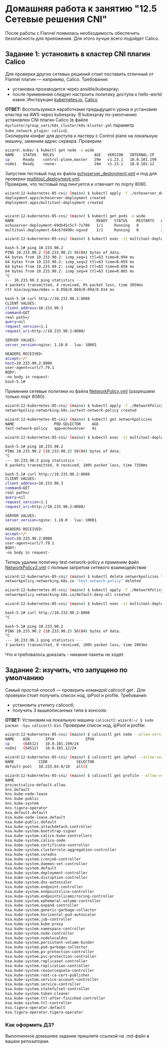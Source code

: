 # Домашняя работа к занятию "12.5 Сетевые решения CNI"

После работы с Flannel появилась необходимость обеспечить безопасность для приложения. Для этого лучше всего подойдет Calico.

## Задание 1: установить в кластер CNI плагин Calico

Для проверки других сетевых решений стоит поставить отличный от Flannel плагин — например, Calico. Требования:

* установка производится через ansible/kubespray;
* после применения следует настроить политику доступа к hello-world извне. Инструкции [kubernetes.io](https://kubernetes.io/docs/concepts/services-networking/network-policies/), [Calico](https://docs.projectcalico.org/about/about-network-policy)

**ОТВЕТ:** Воспользуемся наработками предыдущего урока и установим кластер на AWS через kubespray. В kubespray по-умолчанию установлен CNI плагин Calico (в файле `mycluster/group_vars/k8s_cluster/k8s-kluster.yml` параметр `kube_network_plugin: calico`).  
Скопируем конфиг для доступа к ластеру с Control plane на локальную машину, заменим адрес сервера. Проверим:  

```bash
wizard:.kube/ $ kubectl get node -o wide
NAME    STATUS   ROLES                  AGE   VERSION   INTERNAL-IP    EXTERNAL-IP   OS-IMAGE             KERNEL-VERSION    CONTAINER-RUNTIME
cp      Ready    control-plane,master   29m   v1.23.1   10.0.101.199   <none>        Ubuntu 20.04.3 LTS   5.11.0-1025-aws   containerd://1.5.9
node1   Ready    <none>                 24m   v1.23.1   10.0.101.12    <none>        Ubuntu 20.04.3 LTS   5.11.0-1025-aws   containerd://1.5.9
```

Запустим тестовый под из файла [echoserver_deployment.yml](./echoserver_deployment.yml) и под для проверки [multitool_deployment.yml](./multitool_deployment.yml).  
Проверим, что тестовый под пингуется и отвечает по порту 8080.

```bash
wizard:12-kubernetes-05-cni/ (main✗) $ kubectl apply -f ./echoserver_deployment.yml -f ./multitool_deployment.yml
deployment.apps/echoserver-deployment created
deployment.apps/multitool-deployment created


wizard:12-kubernetes-05-cni/ (main✗) $ kubectl get pods -o wide
NAME                                     READY   STATUS    RESTARTS   AGE     IP            NODE    NOMINATED NODE   READINESS GATES
echoserver-deployment-69db45c5c7-7s789   1/1     Running   0          3m22s   10.233.90.2   node1   <none>           <none>
multitool-deployment-64c67d498c-ngxxd    1/1     Running   0          3m22s   10.233.90.3   node1   <none>           <none>

wizard:12-kubernetes-05-cni/ (main✗) $ kubectl exec -it multitool-deployment-64c67d498c-ngxxd -- /bin/bash

bash-5.1# ping 10.233.90.2
PING 10.233.90.2 (10.233.90.2) 56(84) bytes of data.
64 bytes from 10.233.90.2: icmp_seq=1 ttl=63 time=0.094 ms
64 bytes from 10.233.90.2: icmp_seq=2 ttl=63 time=0.059 ms
64 bytes from 10.233.90.2: icmp_seq=3 ttl=63 time=0.058 ms
64 bytes from 10.233.90.2: icmp_seq=4 ttl=63 time=0.065 ms
^C
--- 10.233.90.2 ping statistics ---
4 packets transmitted, 4 received, 0% packet loss, time 3056ms
rtt min/avg/max/mdev = 0.058/0.069/0.094/0.014 ms

bash-5.1# curl http://10.233.90.2:8080
CLIENT VALUES:
client_address=10.233.90.3
command=GET
real path=/
query=nil
request_version=1.1
request_uri=http://10.233.90.2:8080/

SERVER VALUES:
server_version=nginx: 1.10.0 - lua: 10001

HEADERS RECEIVED:
accept=*/*
host=10.233.90.2:8080
user-agent=curl/7.79.1
BODY:
-no body in request-
bash-5.1#
```

Применим сетевые политики из файла [NetworkPolicy.yml](./NetworkPolicy.yml) (разрешаем только порт 8080):

```bash
wizard:12-kubernetes-05-cni/ (main✗) $ kubectl apply -f ./NetworkPolicy.yml
networkpolicy.networking.k8s.io/test-network-policy created

wizard:12-kubernetes-05-cni/ (main✗) $ kubectl get networkpolicies
NAME                  POD-SELECTOR     AGE
test-network-policy   app=echoserver   4s

wizard:12-kubernetes-05-cni/ (main✗) $ kubectl exec -it multitool-deployment-64c67d498c-ngxxd -- /bin/bash

bash-5.1# ping 10.233.90.2
PING 10.233.90.2 (10.233.90.2) 56(84) bytes of data.
^C
--- 10.233.90.2 ping statistics ---
8 packets transmitted, 0 received, 100% packet loss, time 7150ms

bash-5.1# curl http://10.233.90.2:8080
CLIENT VALUES:
client_address=10.233.90.3
command=GET
real path=/
query=nil
request_version=1.1
request_uri=http://10.233.90.2:8080/

SERVER VALUES:
server_version=nginx: 1.10.0 - lua: 10001

HEADERS RECEIVED:
accept=*/*
host=10.233.90.2:8080
user-agent=curl/7.79.1
BODY:
-no body in request-
```

Теперь удалим политику test-network-policy и применим файл [NetworkPolicy2.yml](./NetworkPolicy2.yml) с полным запретом сетевого взаимодействия

```bash
wizard:12-kubernetes-05-cni/ (main✗) $ kubectl delete networkpolicies test-network-policy
networkpolicy.networking.k8s.io "test-network-policy" deleted

wizard:12-kubernetes-05-cni/ (main✗) $ kubectl apply -f ./NetworkPolicy2.yml
networkpolicy.networking.k8s.io/default-deny-all created

wizard:12-kubernetes-05-cni/ (main✗) $ kubectl exec -it multitool-deployment-64c67d498c-hvghg -- /bin/bash

bash-5.1# curl http://10.233.90.2:8080
^C

bash-5.1# ping 10.233.90.2
PING 10.233.90.2 (10.233.90.2) 56(84) bytes of data.
^C
--- 10.233.96.1 ping statistics ---
3 packets transmitted, 0 received, 100% packet loss, time 2083ms

```

Что и требовалось доказать - никакие пакеты не ходят.

## Задание 2: изучить, что запущено по умолчанию

Самый простой способ — проверить командой calicoctl get <type>. Для проверки стоит получить список нод, ipPool и profile.
Требования:

* установить утилиту calicoctl;
* получить 3 вышеописанных типа в консоли.

**ОТВЕТ:**  Установим на локальную машину `calicoctl`: `wizard:~/ $ sudo pacman -Syu calicoctl-bin`. Проверим список нод, ipPool и profile:

```bash
wizard:12-kubernetes-05-cni/ (main✗) $ calicoctl get node --allow-version-mismatch -o wide
NAME    ASN       IPV4              IPV6
cp      (64512)   10.0.101.199/24
node1   (64512)   10.0.101.12/24

wizard:12-kubernetes-05-cni/ (main✗) $ calicoctl get ipPool --allow-version-mismatch
NAME           CIDR             SELECTOR
default-pool   10.233.64.0/18   all()

wizard:12-kubernetes-05-cni/ (main✗) $ calicoctl get profile --allow-version-mismatch
NAME
projectcalico-default-allow
kns.default
kns.kube-node-lease
kns.kube-public
kns.kube-system
kns.tigera-operator
ksa.default.default
ksa.kube-node-lease.default
ksa.kube-public.default
ksa.kube-system.attachdetach-controller
ksa.kube-system.bootstrap-signer
ksa.kube-system.calico-kube-controllers
ksa.kube-system.calico-node
ksa.kube-system.certificate-controller
ksa.kube-system.clusterrole-aggregation-controller
ksa.kube-system.coredns
ksa.kube-system.cronjob-controller
ksa.kube-system.daemon-set-controller
ksa.kube-system.default
ksa.kube-system.deployment-controller
ksa.kube-system.disruption-controller
ksa.kube-system.dns-autoscaler
ksa.kube-system.endpoint-controller
ksa.kube-system.endpointslice-controller
ksa.kube-system.endpointslicemirroring-controller
ksa.kube-system.ephemeral-volume-controller
ksa.kube-system.expand-controller
ksa.kube-system.generic-garbage-collector
ksa.kube-system.horizontal-pod-autoscaler
ksa.kube-system.job-controller
ksa.kube-system.kube-proxy
ksa.kube-system.namespace-controller
ksa.kube-system.node-controller
ksa.kube-system.nodelocaldns
ksa.kube-system.persistent-volume-binder
ksa.kube-system.pod-garbage-collector
ksa.kube-system.pv-protection-controller
ksa.kube-system.pvc-protection-controller
ksa.kube-system.replicaset-controller
ksa.kube-system.replication-controller
ksa.kube-system.resourcequota-controller
ksa.kube-system.root-ca-cert-publisher
ksa.kube-system.service-account-controller
ksa.kube-system.service-controller
ksa.kube-system.statefulset-controller
ksa.kube-system.token-cleaner
ksa.kube-system.ttl-after-finished-controller
ksa.kube-system.ttl-controller
ksa.tigera-operator.default
ksa.tigera-operator.tigera-operator
```

### Как оформить ДЗ?

Выполненное домашнее задание пришлите ссылкой на .md-файл в вашем репозитории.
